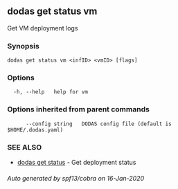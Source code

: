 ## dodas get status vm

Get VM deployment logs

### Synopsis




```
dodas get status vm <infID> <vmID> [flags]
```

### Options

```
  -h, --help   help for vm
```

### Options inherited from parent commands

```
      --config string   DODAS config file (default is $HOME/.dodas.yaml)
```

### SEE ALSO

* [dodas get status](dodas_get_status.md)	 - Get deployment status

###### Auto generated by spf13/cobra on 16-Jan-2020
